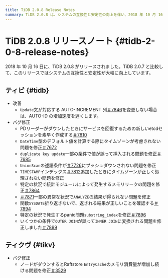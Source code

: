 ```yaml
---
title: TiDB 2.0.8 Release Notes
summary: TiDB 2.0.8 は、システムの互換性と安定性の向上を伴い、2018 年 10 月 16 日にリリースされました。このリリースには、TiDB と TiKV のさまざまなバグ修正が含まれており、AUTO-ID、etcd セッション回復、タイム ゾーン処理、メモリリーク、結合変換に関連する問題に対処しています。TiKV のバグ修正により、ノードがダウンしたときにRaftstore EntryCache によって増加するメモリ消費が解決されます。
---
```


# TiDB 2.0.8 リリースノート {#tidb-2-0-8-release-notes}

2018 年 10 月 16 日に、TiDB 2.0.8 がリリースされました。TiDB 2.0.7 と比較して、このリリースではシステムの互換性と安定性が大幅に向上しています。

## ティビ {#tidb}

-   改善
    -   `Update`文が対応する AUTO-INCREMENT 列[＃7846](https://github.com/pingcap/tidb/pull/7846)を変更しない場合は、AUTO-ID の増加速度を遅くします。
-   バグ修正
    -   PDリーダーがダウンしたときにサービスを回復するための新しいetcdセッションを素早く作成する[＃7810](https://github.com/pingcap/tidb/pull/7810)
    -   `DateTime`型のデフォルト値を計算する際にタイムゾーンが考慮されない問題を修正[＃7672](https://github.com/pingcap/tidb/pull/7672)
    -   `duplicate key update`一部の条件で値が誤って挿入される問題を修正[＃7685](https://github.com/pingcap/tidb/pull/7685)
    -   `UnionScan`の述語条件が[＃7726](https://github.com/pingcap/tidb/pull/7726)にプッシュダウンされない問題を修正
    -   `TIMESTAMP`インデックス[＃7812](https://github.com/pingcap/tidb/pull/7812)追加したときにタイムゾーンが正しく処理されない問題を修正
    -   特定の状況で統計モジュールによって発生するメモリリークの問題を修正[＃7864](https://github.com/pingcap/tidb/pull/7864)
    -   [＃7871](https://github.com/pingcap/tidb/pull/7871)一部の異常な状況で`ANALYZE`の結果が得られない問題を修正
    -   関数`SYSDATE`折り返さないで、返される結果が正しいことを確認する[＃7894](https://github.com/pingcap/tidb/pull/7894)
    -   特定の状況で発生するpanic問題`substring_index`を修正[＃7896](https://github.com/pingcap/tidb/pull/7896)
    -   いくつかの条件で`OUTER JOIN`が誤って`INNER JOIN`に変換される問題を修正しました[＃7899](https://github.com/pingcap/tidb/pull/7899)

## ティクヴ {#tikv}

-   バグ修正
    -   ノードがダウンするとRaftstore `EntryCache`のメモリ消費量が増加し続ける問題を修正[＃3529](https://github.com/tikv/tikv/pull/3529)
